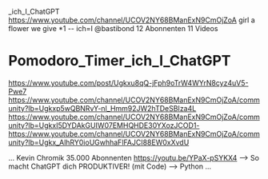 _ich_I_ChatGPT
https://www.youtube.com/channel/UCOV2NY68BManExN9CmOjZoA
 girl a flower we give *1 -- ich=I
@bastibond 12 Abonnenten 11 Videos



# Pomodoro_Timer_ich_I_ChatGPT
https://www.youtube.com/post/Ugkxu8qQ-jFph9oTrW4WYrN8cyz4uV5-Pwe7
https://www.youtube.com/channel/UCOV2NY68BManExN9CmOjZoA/community?lb=Ugkxp5wQBNRvY-nl_Hmm92JW2hTDeSBIza4L
https://www.youtube.com/channel/UCOV2NY68BManExN9CmOjZoA/community?lb=UgkxI5DYDAkGUIW07EMHQHDE30YXozJCOD1-
https://www.youtube.com/channel/UCOV2NY68BManExN9CmOjZoA/community?lb=Ugkx_AlhRY0ioUGwhhaFlFAJCI88EW0xXvdU







 ...
Kevin Chromik
35.000 Abonnenten
https://youtu.be/YPaX-pSYKX4 -->  So macht ChatGPT dich PRODUKTIVER! (mit Code) --> Python 
...
